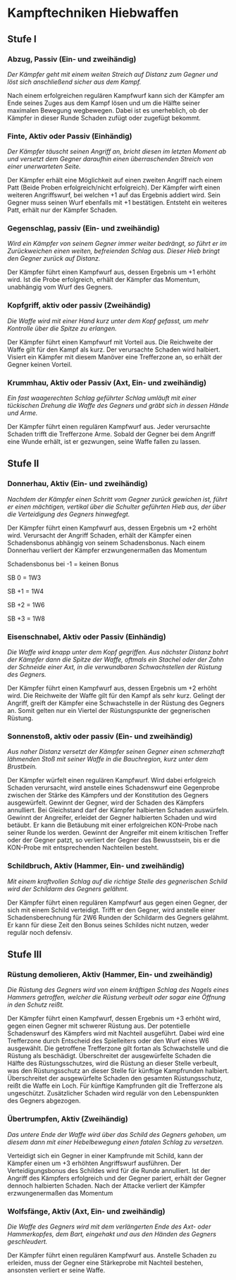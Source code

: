 # Kampftechniken Hiebwaffen

## Stufe I

### Abzug, Passiv (Ein- und zweihändig)

_Der Kämpfer geht mit einem weiten Streich auf Distanz zum Gegner und löst sich anschließend sicher aus dem Kampf._

Nach einem erfolgreichen regulären Kampfwurf kann sich der Kämpfer am Ende seines Zuges aus dem Kampf lösen und um die Hälfte seiner maximalen Bewegung wegbewegen. Dabei ist es unerheblich, ob der Kämpfer in dieser Runde Schaden zufügt oder zugefügt bekommt.

### Finte, Aktiv oder Passiv (Einhändig)

_Der Kämpfer täuscht seinen Angriff an, bricht diesen im letzten Moment ab und versetzt dem Gegner daraufhin einen überraschenden Streich von einer unerwarteten Seite._

Der Kämpfer erhält eine Möglichkeit auf einen zweiten Angriff nach einem Patt (Beide Proben erfolgreich/nicht erfolgreich). Der Kämpfer wirft einen weiteren Angriffswurf, bei welchen +1 auf das Ergebnis addiert wird. Sein Gegner muss seinen Wurf ebenfalls mit +1 bestätigen. Entsteht ein weiteres Patt, erhält nur der Kämpfer Schaden.

### Gegenschlag, passiv (Ein- und zweihändig)

_Wird ein Kämpfer von seinem Gegner immer weiter bedrängt, so führt er im Zurückweichen einen weiten, befreienden Schlag aus. Dieser Hieb bringt den Gegner zurück auf Distanz._

Der Kämpfer führt einen Kampfwurf aus, dessen Ergebnis um +1 erhöht wird. Ist die Probe erfolgreich, erhält der Kämpfer das Momentum, unabhängig vom Wurf des Gegners.

### Kopfgriff, aktiv oder passiv (Zweihändig)

_Die Waffe wird mit einer Hand kurz unter dem Kopf gefasst, um mehr Kontrolle über die Spitze zu erlangen._

Der Kämpfer führt einen Kampfwurf mit Vorteil aus. Die Reichweite der Waffe gilt für den Kampf als kurz. Der verursachte Schaden wird halbiert. Visiert ein Kämpfer mit diesem Manöver eine Trefferzone an, so erhält der Gegner keinen Vorteil.

### Krummhau, Aktiv oder Passiv (Axt, Ein- und zweihändig)

_Ein fast waagerechten Schlag geführter Schlag umläuft mit einer tückischen Drehung die Waffe des Gegners und gräbt sich in dessen Hände und Arme._

Der Kämpfer führt einen regulären Kampfwurf aus. Jeder verursachte Schaden trifft die Trefferzone Arme. Sobald der Gegner bei dem Angriff eine Wunde erhält, ist er gezwungen, seine Waffe fallen zu lassen.

## Stufe II

### Donnerhau, Aktiv (Ein- und zweihändig)

_Nachdem der Kämpfer einen Schritt vom Gegner zurück gewichen ist, führt er einen mächtigen, vertikal über die Schulter geführten Hieb aus, der über die Verteidigung des Gegners hinwegfegt._

Der Kämpfer führt einen Kampfwurf aus, dessen Ergebnis um +2 erhöht wird. Verursacht der Angriff Schaden, erhält der Kämpfer einen Schadensbonus abhängig von seinem Schadensbonus. Nach einem Donnerhau verliert der Kämpfer erzwungenermaßen das Momentum

Schadensbonus bei -1 = keinen Bonus

SB 0 = 1W3

SB +1 = 1W4

SB +2 = 1W6

SB +3 = 1W8

### Eisenschnabel, Aktiv oder Passiv (Einhändig)

_Die Waffe wird knapp unter dem Kopf gegriffen. Aus nächster Distanz bohrt der Kämpfer dann die Spitze der Waffe, oftmals ein Stachel oder der Zahn der Schneide einer Axt, in die verwundbaren Schwachstellen der Rüstung des Gegners._

Der Kämpfer führt einen Kampfwurf aus, dessen Ergebnis um +2 erhöht wird. Die Reichweite der Waffe gilt für den Kampf als sehr kurz. Gelingt der Angriff, greift der Kämpfer eine Schwachstelle in der Rüstung des Gegners an. Somit gelten nur ein Viertel der Rüstungspunkte der gegnerischen Rüstung.

### Sonnenstoß, aktiv oder passiv (Ein- und zweihändig)

_Aus naher Distanz versetzt der Kämpfer seinen Gegner einen schmerzhaft lähmenden Stoß mit seiner Waffe in die Bauchregion, kurz unter dem Brustbein._

Der Kämpfer würfelt einen regulären Kampfwurf. Wird dabei erfolgreich Schaden verursacht, wird anstelle eines Schadenswurf eine Gegenprobe zwischen der Stärke des Kämpfers und der Konstitution des Gegners ausgewürfelt. Gewinnt der Gegner, wird der Schaden des Kämpfers annulliert. Bei Gleichstand darf der Kämpfer halbierten Schaden auswürfeln. Gewinnt der Angreifer, erleidet der Gegner halbierten Schaden und wird betäubt. Er kann die Betäubung mit einer erfolgreichen KON-Probe nach seiner Runde los werden. Gewinnt der Angreifer mit einem kritischen Treffer oder der Gegner patzt, so verliert der Gegner das Bewusstsein, bis er die KON-Probe mit entsprechenden Nachteilen besteht.

### Schildbruch, Aktiv (Hammer, Ein- und zweihändig)

_Mit einem kraftvollen Schlag auf die richtige Stelle des gegnerischen Schild wird der Schildarm des Gegners gelähmt._

Der Kämpfer führt einen regulären Kampfwurf aus gegen einen Gegner, der sich mit einem Schild verteidigt. Trifft er den Gegner, wird anstelle einer Schadensberechnung für 2W6 Runden der Schildarm des Gegners gelähmt. Er kann für diese Zeit den Bonus seines Schildes nicht nutzen, weder regulär noch defensiv.

## Stufe III

### Rüstung demolieren, Aktiv (Hammer, Ein- und zweihändig)

_Die Rüstung des Gegners wird von einem kräftigen Schlag des Nagels eines Hammers getroffen, welcher die Rüstung verbeult oder sogar eine Öffnung in den Schutz reißt._

Der Kämpfer führt einen Kampfwurf, dessen Ergebnis um +3 erhöht wird, gegen einen Gegner mit schwerer Rüstung aus. Der potentielle Schadenswurf des Kämpfers wird mit Nachteil ausgeführt. Dabei wird eine Trefferzone durch Entscheid des Spielleiters oder den Wurf eines W6 ausgewählt. Die getroffene Trefferzone gilt fortan als Schwachstelle und die Rüstung als beschädigt. Überschreitet der ausgewürfelte Schaden die Hälfte des Rüstungsschutzes, wird die Rüstung an dieser Stelle verbeult, was den Rüstungsschutz an dieser Stelle für künftige Kampfrunden halbiert. Überschreitet der ausgewürfelte Schaden den gesamten Rüstungsschutz, reißt die Waffe ein Loch. Für künftige Kampfrunden gilt die Trefferzone als ungeschützt. Zusätzlicher Schaden wird regulär von den Lebenspunkten des Gegners abgezogen.

### Übertrumpfen, Aktiv (Zweihändig)

_Das untere Ende der Waffe wird über das Schild des Gegners gehoben, um diesem dann mit einer Hebelbewegung einen fatalen Schlag zu versetzen._

Verteidigt sich ein Gegner in einer Kampfrunde mit Schild, kann der Kämpfer einen um +3 erhöhten Angriffswurf ausführen. Der Verteidigungsbonus des Schildes wird für die Runde annulliert. Ist der Angriff des Kämpfers erfolgreich und der Gegner pariert, erhält der Gegner dennoch halbierten Schaden. Nach der Attacke verliert der Kämpfer erzwungenermaßen das Momentum

### Wolfsfänge, Aktiv (Axt, Ein- und zweihändig)

_Die Waffe des Gegners wird mit dem verlängerten Ende des Axt- oder Hammerkopfes, dem Bart, eingehakt und aus den Händen des Gegners geschleudert._

Der Kämpfer führt einen regulären Kampfwurf aus. Anstelle Schaden zu erleiden, muss der Gegner eine Stärkeprobe mit Nachteil bestehen, ansonsten verliert er seine Waffe.
